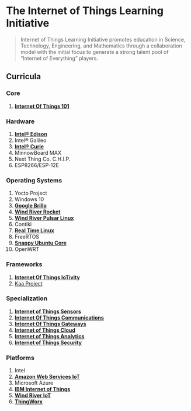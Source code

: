 The Internet of Things Learning Initiative
==

> Internet of Things Learning Initiative promotes education in Science, Technology, Engineering, and Mathematics through a collaboration model with the initial focus to generate a strong talent pool of “Internet of Everything” players.

## Curricula

### Core
1. [__Internet Of Things 101__](https://theiotlearninginitiative.gitbooks.io/internetofthings101/)

### Hardware
1. [__Intel® Edison__](https://theiotlearninginitiative.gitbooks.io/inteledison/)
2. Intel® Galileo
3. [__Intel® Curie__](https://theiotlearninginitiative.gitbooks.io/intelcurie/content/)
4. MinnowBoard MAX
5. Next Thing Co. C.H.I.P.
6. ESP8266/ESP-12E

### Operating Systems
1. Yocto Project
2. Windows 10
3. [__Google Brillo__](https://theiotlearninginitiative.gitbooks.io/googlebrillo/content/)
4. [__Wind River Rocket__](https://theiotlearninginitiative.gitbooks.io/iotwindriverrocket/content/)
5. [__Wind River Pulsar Linux__](https://theiotlearninginitiative.gitbooks.io/iotwindriverpulsarlinux/content/)
6. Contiki
7. [__Real Time Linux__](https://theiotlearninginitiative.gitbooks.io/internetofthingsrt/content/)
7. FreeRTOS
8. [__Snappy Ubuntu Core__](https://theiotlearninginitiative.gitbooks.io/iotsnappyubuntucore/content/)
9. OpenWRT

### Frameworks
1. [__Internet Of Things IoTivity__](https://theiotlearninginitiative.gitbooks.io/internetofthingsiotivity/content/)
2. [Kaa Project](http://www.kaaproject.org/)

### Specialization
1. [__Internet of Things Sensors__](https://theiotlearninginitiative.gitbooks.io/internetofthingssensors/content/)
2. [__Internet Of Things Communications__](https://theiotlearninginitiative.gitbooks.io/internetofthingscommunications/content/)
3. [__Internet Of Things Gateways__](https://theiotlearninginitiative.gitbooks.io/internetofthingsgateways/content/)
4. [__Internet of Things Cloud__](https://theiotlearninginitiative.gitbooks.io/internetofthingscloud/content/)
5. [__Internet of Things Analytics__](https://theiotlearninginitiative.gitbooks.io/internetofthingsanalytics/content/)
5. [__Internet of Things Security__]()

### Platforms
1. Intel
2. [__Amazon Web Services IoT__](https://theiotlearninginitiative.gitbooks.io/amazonwebservicesiot/content/)
3. Microsoft Azure
4. [__IBM Internet of Things__](https://theiotlearninginitiative.gitbooks.io/ibminternetofthings/content/)
5. [__Wind River IoT__](https://theiotlearninginitiative.gitbooks.io/windriveriot/content/)
6. [__ThingWorx__]()